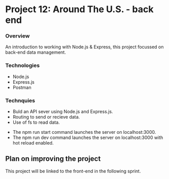 # Project 12: Around The U.S. - back end

### Overview
An introduction to working with Node.js & Express, this project focussed on back-end data management.

### Technologies
- Node.js
- Express.js
- Postman

### Technquies
- Buld an API sever using Node.js and Express.js.
- Routing to send or recieve data.
- Use of fs to read data.

* The npm run start command launches the server on localhost:3000.
* The npm run dev command launches the server on localhost:3000 with hot reload enabled.

## Plan on improving the project

This project will be linked to the front-end in the following sprint.

